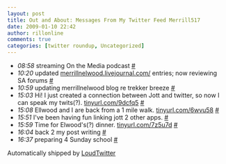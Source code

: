 ```yaml
---
layout: post
title: Out and About: Messages From My Twitter Feed Merrill517
date: 2009-01-10 22:42
author: rillonline
comments: true
categories: [twitter roundup, Uncategorized]
---
```

<ul class="loudtwitter"><li><em>08:58</em> streaming On the Media podcast <a href="http://twitter.com/merrill517/statuses/1109095719">#</a></li> <li><em>10:20</em> updated <a href="http://merrillnelwood.livejournal.com/">merrillnelwood.livejournal.com/</a> entries; now reviewing SA forums <a href="http://twitter.com/merrill517/statuses/1109219044">#</a></li> <li><em>10:59</em> updating merrillnelwood blog re trekker breeze <a href="http://twitter.com/merrill517/statuses/1109282312">#</a></li> <li><em>15:03</em> Hi! I just created a connection between Jott and twitter, so now I can speak my twits(?).  <a href="http://tinyurl.com/9dcfq5">tinyurl.com/9dcfq5</a> <a href="http://twitter.com/merrill517/statuses/1109687468">#</a></li> <li><em>15:08</em> Ellwood and I are back from a 1 mile walk. <a href="http://tinyurl.com/6wvu58">tinyurl.com/6wvu58</a> <a href="http://twitter.com/merrill517/statuses/1109695570">#</a></li> <li><em>15:51</em> I've been having fun linking jott 2 other apps. <a href="http://twitter.com/merrill517/statuses/1109764723">#</a></li> <li><em>15:59</em> Time for Elwood's(?) dinner. <a href="http://tinyurl.com/7z5u7d">tinyurl.com/7z5u7d</a> <a href="http://twitter.com/merrill517/statuses/1109778726">#</a></li> <li><em>16:04</em> back 2 my post writing <a href="http://twitter.com/merrill517/statuses/1109786045">#</a></li> <li><em>16:37</em> preparing 4 Sunday school <a href="http://twitter.com/merrill517/statuses/1109839648">#</a></li></ul>Automatically shipped by <a href="http://www.loudtwitter.com">LoudTwitter</a>
